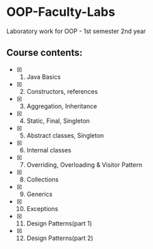 # OOP-Faculty-Labs
Laboratory work for OOP - 1st semester 2nd year
## Course contents:
 - [x] 1. Java Basics
 - [x] 2. Constructors, references
 - [x] 3. Aggregation, Inheritance
 - [x] 4. Static, Final, Singleton
 - [x] 5. Abstract classes, Singleton
 - [x] 6. Internal classes
 - [x] 7. Overriding, Overloading & Visitor Pattern
 - [x] 8. Collections
 - [x] 9. Generics
 - [x] 10. Exceptions
 - [x] 11. Design Patterns(part 1)
 - [x] 12. Design Patterns(part 2)
